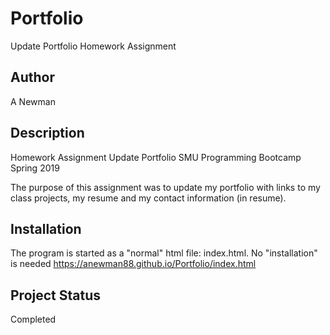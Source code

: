 # Portfolio
Update Portfolio Homework Assignment

## Author
A Newman

## Description
Homework Assignment Update Portfolio
SMU Programming Bootcamp Spring 2019

The purpose of this assignment was to update my portfolio with links to my class projects, my resume and my contact information (in resume).


## Installation
The program is started as a "normal" html file:  index.html. No "installation" is needed
https://anewman88.github.io/Portfolio/index.html

## Project Status
Completed
